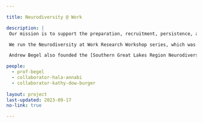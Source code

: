 ```yaml
---

title: Neurodiversity @ Work

description: |
 Our mission is to support the preparation, recruitment, persistence, advancement, and management of neurodivergent individuals in the workplace. We will mentor and support neurodivergent students to succeed in their educational goals in high school, college, and beyond. In addition, we focus on creating educational pedagogy to teach neurotypical coworkers how to work best with their neurodivergent colleagues. 

 We run the Neurodiversity at Work Research Workshop series, which was held in [2018](https://ischool.uw.edu/events/2018/04/autism-work-research-workshop), [2019](https://access-it.ischool.uw.edu/wordpress/workshops/2nd-annual-autism-at-work-research-workshop/), [2021](https://www.microsoft.com/en-us/research/event/third-autism-at-work-research-workshop/program/), [2022](https://www.microsoft.com/en-us/research/event/4th-annual-autism-at-work-research-workshop/), and [2023](https://sites.uw.edu/neurodiversity/conferences-workshops-trainings/neurodiversity-at-work-research-workshop/). 

 Andrew Begel also founded the [Southern Great Lakes Region Neurodiversity at Work Hub](/neurodiversityatwork/).

people:
  - prof-begel
  - collaborator-hala-annabi
  - collaborator-kathy-dow-burger
  
layout: project
last-updated: 2023-09-17
no-link: true

---
```

